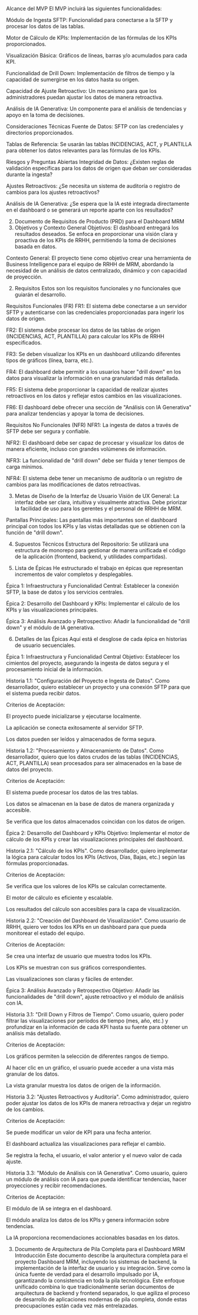 Alcance del MVP
El MVP incluirá las siguientes funcionalidades:

Módulo de Ingesta SFTP: Funcionalidad para conectarse a la SFTP y procesar los datos de las tablas.

Motor de Cálculo de KPIs: Implementación de las fórmulas de los KPIs proporcionados.

Visualización Básica: Gráficos de líneas, barras y/o acumulados para cada KPI.

Funcionalidad de Drill Down: Implementación de filtros de tiempo y la capacidad de sumergirse en los datos hasta su origen.

Capacidad de Ajuste Retroactivo: Un mecanismo para que los administradores puedan ajustar los datos de manera retroactiva.

Análisis de IA Generativa: Un componente para el análisis de tendencias y apoyo en la toma de decisiones.

Consideraciones Técnicas
Fuente de Datos: SFTP con las credenciales y directorios proporcionados.

Tablas de Referencia: Se usarán las tablas INCIDENCIAS, ACT, y PLANTILLA para obtener los datos relevantes para las fórmulas de los KPIs.

Riesgos y Preguntas Abiertas
Integridad de Datos: ¿Existen reglas de validación específicas para los datos de origen que deban ser consideradas durante la ingesta?

Ajustes Retroactivos: ¿Se necesita un sistema de auditoría o registro de cambios para los ajustes retroactivos?

Análisis de IA Generativa: ¿Se espera que la IA esté integrada directamente en el dashboard o se generará un reporte aparte con los resultados?

2. Documento de Requisitos de Producto (PRD) para el Dashboard MRM
1. Objetivos y Contexto General
Objetivos: El dashboard entregará los resultados deseados. Se enfoca en proporcionar una visión clara y proactiva de los KPIs de RRHH, permitiendo la toma de decisiones basada en datos.

Contexto General: El proyecto tiene como objetivo crear una herramienta de Business Intelligence para el equipo de RRHH de MRM, abordando la necesidad de un análisis de datos centralizado, dinámico y con capacidad de proyección.

2. Requisitos
Estos son los requisitos funcionales y no funcionales que guiarán el desarrollo.

Requisitos Funcionales (FR)
FR1: El sistema debe conectarse a un servidor SFTP y autenticarse con las credenciales proporcionadas para ingerir los datos de origen.

FR2: El sistema debe procesar los datos de las tablas de origen (INCIDENCIAS, ACT, PLANTILLA) para calcular los KPIs de RRHH especificados.

FR3: Se deben visualizar los KPIs en un dashboard utilizando diferentes tipos de gráficos (línea, barra, etc.).

FR4: El dashboard debe permitir a los usuarios hacer "drill down" en los datos para visualizar la información en una granularidad más detallada.

FR5: El sistema debe proporcionar la capacidad de realizar ajustes retroactivos en los datos y reflejar estos cambios en las visualizaciones.

FR6: El dashboard debe ofrecer una sección de "Análisis con IA Generativa" para analizar tendencias y apoyar la toma de decisiones.

Requisitos No Funcionales (NFR)
NFR1: La ingesta de datos a través de SFTP debe ser segura y confiable.

NFR2: El dashboard debe ser capaz de procesar y visualizar los datos de manera eficiente, incluso con grandes volúmenes de información.

NFR3: La funcionalidad de "drill down" debe ser fluida y tener tiempos de carga mínimos.

NFR4: El sistema debe tener un mecanismo de auditoría o un registro de cambios para las modificaciones de datos retroactivas.

3. Metas de Diseño de la Interfaz de Usuario
Visión de UX General: La interfaz debe ser clara, intuitiva y visualmente atractiva. Debe priorizar la facilidad de uso para los gerentes y el personal de RRHH de MRM.

Pantallas Principales: Las pantallas más importantes son el dashboard principal con todos los KPIs y las vistas detalladas que se obtienen con la función de "drill down".

4. Supuestos Técnicos
Estructura del Repositorio: Se utilizará una estructura de monorepo para gestionar de manera unificada el código de la aplicación (frontend, backend, y utilidades compartidas).

5. Lista de Épicas
He estructurado el trabajo en épicas que representan incrementos de valor completos y desplegables.

Épica 1: Infraestructura y Funcionalidad Central: Establecer la conexión SFTP, la base de datos y los servicios centrales.

Épica 2: Desarrollo del Dashboard y KPIs: Implementar el cálculo de los KPIs y las visualizaciones principales.

Épica 3: Análisis Avanzado y Retrospectivo: Añadir la funcionalidad de "drill down" y el módulo de IA generativa.

6. Detalles de las Épicas
Aquí está el desglose de cada épica en historias de usuario secuenciales.

Épica 1: Infraestructura y Funcionalidad Central
Objetivo: Establecer los cimientos del proyecto, asegurando la ingesta de datos segura y el procesamiento inicial de la información.

Historia 1.1: "Configuración del Proyecto e Ingesta de Datos". Como desarrollador, quiero establecer un proyecto y una conexión SFTP para que el sistema pueda recibir datos.

Criterios de Aceptación:

El proyecto puede inicializarse y ejecutarse localmente.

La aplicación se conecta exitosamente al servidor SFTP.

Los datos pueden ser leídos y almacenados de forma segura.

Historia 1.2: "Procesamiento y Almacenamiento de Datos". Como desarrollador, quiero que los datos crudos de las tablas (INCIDENCIAS, ACT, PLANTILLA) sean procesados para ser almacenados en la base de datos del proyecto.

Criterios de Aceptación:

El sistema puede procesar los datos de las tres tablas.

Los datos se almacenan en la base de datos de manera organizada y accesible.

Se verifica que los datos almacenados coincidan con los datos de origen.

Épica 2: Desarrollo del Dashboard y KPIs
Objetivo: Implementar el motor de cálculo de los KPIs y crear las visualizaciones principales del dashboard.

Historia 2.1: "Cálculo de los KPIs". Como desarrollador, quiero implementar la lógica para calcular todos los KPIs (Activos, Días, Bajas, etc.) según las fórmulas proporcionadas.

Criterios de Aceptación:

Se verifica que los valores de los KPIs se calculan correctamente.

El motor de cálculo es eficiente y escalable.

Los resultados del cálculo son accesibles para la capa de visualización.

Historia 2.2: "Creación del Dashboard de Visualización". Como usuario de RRHH, quiero ver todos los KPIs en un dashboard para que pueda monitorear el estado del equipo.

Criterios de Aceptación:

Se crea una interfaz de usuario que muestra todos los KPIs.

Los KPIs se muestran con sus gráficos correspondientes.

Las visualizaciones son claras y fáciles de entender.

Épica 3: Análisis Avanzado y Retrospectivo
Objetivo: Añadir las funcionalidades de "drill down", ajuste retroactivo y el módulo de análisis con IA.

Historia 3.1: "Drill Down y Filtros de Tiempo". Como usuario, quiero poder filtrar las visualizaciones por períodos de tiempo (mes, año, etc.) y profundizar en la información de cada KPI hasta su fuente para obtener un análisis más detallado.

Criterios de Aceptación:

Los gráficos permiten la selección de diferentes rangos de tiempo.

Al hacer clic en un gráfico, el usuario puede acceder a una vista más granular de los datos.

La vista granular muestra los datos de origen de la información.

Historia 3.2: "Ajustes Retroactivos y Auditoría". Como administrador, quiero poder ajustar los datos de los KPIs de manera retroactiva y dejar un registro de los cambios.

Criterios de Aceptación:

Se puede modificar un valor de KPI para una fecha anterior.

El dashboard actualiza las visualizaciones para reflejar el cambio.

Se registra la fecha, el usuario, el valor anterior y el nuevo valor de cada ajuste.

Historia 3.3: "Módulo de Análisis con IA Generativa". Como usuario, quiero un módulo de análisis con IA para que pueda identificar tendencias, hacer proyecciones y recibir recomendaciones.

Criterios de Aceptación:

El módulo de IA se integra en el dashboard.

El módulo analiza los datos de los KPIs y genera información sobre tendencias.

La IA proporciona recomendaciones accionables basadas en los datos.

3. Documento de Arquitectura de Pila Completa para el Dashboard MRM
Introducción
Este documento describe la arquitectura completa para el proyecto Dashboard MRM, incluyendo los sistemas de backend, la implementación de la interfaz de usuario y su integración. Sirve como la única fuente de verdad para el desarrollo impulsado por IA, garantizando la consistencia en toda la pila tecnológica. Este enfoque unificado combina lo que tradicionalmente serían documentos de arquitectura de backend y frontend separados, lo que agiliza el proceso de desarrollo de aplicaciones modernas de pila completa, donde estas preocupaciones están cada vez más entrelazadas.